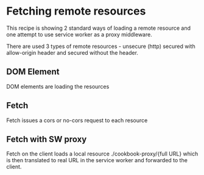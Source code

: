 # Fetching remote resources

This recipe is showing 2 standard ways of loading a remote resource and one attempt to use service worker as a proxy middleware.

There are used 3 types of remote resources - unsecure (http) secured with allow-origin header and secured without the header.

## DOM Element
DOM elements are loading the resources

## Fetch
Fetch issues a cors or no-cors request to each resource

## Fetch with SW proxy
Fetch on the client loads a local resource ./cookbook-proxy/{full URL} which is then translated to real URL in the service worker and forwarded to the client.
